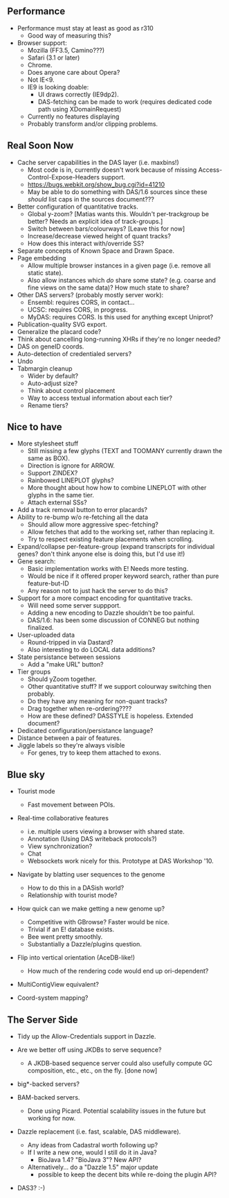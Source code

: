 Performance
-----------

 - Performance must stay at least as good as r310
     + Good way of measuring this?
 - Browser support:
     + Mozilla (FF3.5, Camino???)
     + Safari (3.1 or later)
     + Chrome.
     + Does anyone care about Opera?
     + Not IE<9. 
     + IE9 is looking doable:
          * UI draws correctly (IE9dp2).
          * DAS-fetching can be made to work (requires dedicated code path using XDomainRequest)
	  * Currently no features displaying
	  * Probably transform and/or clipping problems.
 
Real Soon Now
-------------


 - Cache server capabilities in the DAS layer (i.e. maxbins!)
     + Most code is in, currently doesn't work because of missing Access-Control-Expose-Headers support.
     + https://bugs.webkit.org/show_bug.cgi?id=41210
     + May be able to do something with DAS/1.6 sources since these *should* list caps in the sources document???
 - Better configuration of quantitative tracks.
     + Global y-zoom? [Matias wants this.  Wouldn't per-trackgroup be better?  Needs an explicit idea of track-groups.]
     + Switch between bars/colourways? [Leave this for now]
     + Increase/decrease viewed height of quant tracks?
     + How does this interact with/override SS?
 - Separate concepts of Known Space and Drawn Space.
 - Page embedding
     + Allow multiple browser instances in a given page (i.e. remove all static state).
     + Also allow instances which *do* share some state? (e.g. coarse and fine views on the same data)?
       How much state to share? 
 - Other DAS servers? (probably mostly server work):
     + Ensembl: requires CORS, in contact...
     + UCSC: requires CORS, in progress.
     + MyDAS: requires CORS.  Is this used for anything except Uniprot?
 - Publication-quality SVG export.
 - Generalize the placard code?
 - Think about cancelling long-running XHRs if they're no longer needed?
 - DAS on geneID coords.
 - Auto-detection of credentialed servers?
 - Undo
 - Tabmargin cleanup
    + Wider by default?
    + Auto-adjust size?
    + Think about control placement
    + Way to access textual information about each tier?
    + Rename tiers?

Nice to have
------------

 - More stylesheet stuff
   + Still missing a few glyphs (TEXT and TOOMANY currently drawn the same as BOX).
   + Direction is ignore for ARROW.
   + Support ZINDEX?
   + Rainbowed LINEPLOT glyphs?
   + More thought about how how to combine LINEPLOT with other glyphs in the same tier.
   + Attach external SSs?
 - Add a track removal button to error placards?
 - Ability to re-bump w/o re-fetching all the data
     + Should allow more aggressive spec-fetching?
     + Allow fetches that add to the working set, rather than replacing it.
     + Try to respect existing feature placements when scrolling.
 - Expand/collapse per-feature-group (expand transcripts for individual genes?  don't
       think anyone else is doing this, but I'd use it!)
 - Gene search:
     + Basic implementation works with E!  Needs more testing.
     + Would be nice if it offered proper keyword search, rather than pure feature-but-ID
     + Any reason not to just hack the server to do this?
 - Support for a more compact encoding for quantitative tracks.
     + Will need some server suppport.  
     + Adding a new encoding to Dazzle shouldn't be too painful.
     + DAS/1.6: has been some discussion of CONNEG but nothing finalized.
 - User-uploaded data
     + Round-tripped in via Dastard?
     + Also interesting to do LOCAL data additions?
 - State persistance between sessions
     + Add a "make URL" button?
  - Tier groups
     + Should yZoom together.
     + Other quantitative stuff?  If we support colourway switching then probably.
     + Do they have any meaning for non-quant tracks?
     + Drag together when re-ordering????
     + How are these defined?  DASSTYLE is hopeless.  Extended <sources> document?
  - Dedicated configuration/persistance language?
  - Distance between a pair of features.
  - Jiggle labels so they're always visible
     + For genes, try to keep them attached to exons.

Blue sky
--------
    
 - Tourist mode
    + Fast movement between POIs.
 
 - Real-time collaborative features
    + i.e. multiple users viewing a browser with shared state.
    + Annotation (Using DAS writeback protocols?)
    + View synchronization?
    + Chat 
    + Websockets work nicely for this.  Prototype at DAS Workshop '10.
    
 - Navigate by blatting user sequences to the genome
    + How to do this in a DASish world?
    + Relationship with tourist mode?
    
 - How quick can we make getting a new genome up?
    + Competitive with GBrowse?  Faster would be nice.
    + Trivial if an E! database exists.
    + Bee went pretty smoothly.
    + Substantially a Dazzle/plugins question.
    
 - Flip into vertical orientation (AceDB-like!)
    + How much of the rendering code would end up ori-dependent?
 
 - MultiContigView equivalent?
 
 - Coord-system mapping?


The Server Side
---------------
 
 - Tidy up the Allow-Credentials support in Dazzle.

 - Are we better off using JKDBs to serve sequence?
    + A JKDB-based sequence server could also usefully compute GC composition, etc., etc., on the fly. [done now]
    
 - big*-backed servers?

 - BAM-backed servers. 
    + Done using Picard.  Potential scalability issues in the future but working for now.
 
 - Dazzle replacement (i.e. fast, scalable, DAS middleware).
    + Any ideas from Cadastral worth following up?
    + If I write a new one, would I still do it in Java?
        * BioJava 1.4?  "BioJava 3"?  New API?
    + Alternatively... do a "Dazzle 1.5" major update
        * possible to keep the decent bits while re-doing the plugin API?
 
 - DAS3? :-)
